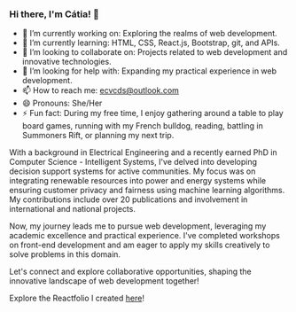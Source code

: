 ### Hi there, I'm Cátia! 👋

- 🔭 I’m currently working on: Exploring the realms of web development.
- 🌱 I’m currently learning: HTML, CSS, React.js, Bootstrap, git, and APIs.
- 👯 I’m looking to collaborate on: Projects related to web development and innovative technologies.
- 🤔 I’m looking for help with: Expanding my practical experience in web development.
- 📫 How to reach me: ecvcds@outlook.com
- 😄 Pronouns: She/Her
- ⚡ Fun fact: During my free time, I enjoy gathering around a table to play board games, running with my French bulldog, reading, battling in Summoners Rift, or planning my next trip.

With a background in Electrical Engineering and a recently earned PhD in Computer Science - Intelligent Systems, I've delved into developing decision support systems for active communities.
My focus was on integrating renewable resources into power and energy systems while ensuring customer privacy and fairness using machine learning algorithms. 
My contributions include over 20 publications and involvement in international and national projects.

Now, my journey leads me to pursue web development, leveraging my academic excellence and practical experience. 
I've completed workshops on front-end development and am eager to apply my skills creatively to solve problems in this domain.

Let's connect and explore collaborative opportunities, shaping the innovative landscape of web development together!

Explore the Reactfolio I created [here](https://ecvcds.netlify.app/)!
